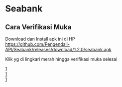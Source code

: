 # Seabank

## Cara Verifikasi Muka

Download dan Install apk ini di HP  
https://github.com/Pengendali-API/Seabank/releases/download/1.2.0/seabank.apk
  
Klik yg di lingkari merah hingga verifikasi muka selesai

[1](https://github.com/Pengendali-API/Seabank/blob/b5ace0d1bc84f37e6c39841df7b4c88627ed90c0/1.jpg)  
[1](https://github.com/Pengendali-API/Seabank/releases/download/1.2.0/2.jpg)  
[1](https://github.com/Pengendali-API/Seabank/releases/download/1.2.0/3.jpg)  

